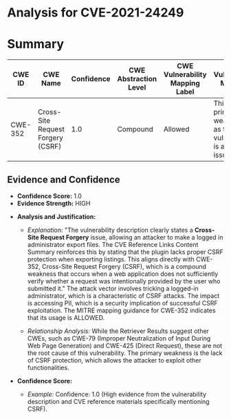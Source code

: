 # Analysis for CVE-2021-24249

# Summary
| CWE ID | CWE Name | Confidence | CWE Abstraction Level | CWE Vulnerability Mapping Label | CWE-Vulnerability Mapping Notes |
|---|---|---|---|---|---|
| CWE-352 | Cross-Site Request Forgery (CSRF) | 1.0 | Compound | Allowed | This is the primary weakness, as the vulnerability is a CSRF issue. |

## Evidence and Confidence

*   **Confidence Score:** 1.0
*   **Evidence Strength:** HIGH

- **Analysis and Justification:**  
  - *Explanation:* "The vulnerability description clearly states a **Cross-Site Request Forgery** issue, allowing an attacker to make a logged in administrator export files. The CVE Reference Links Content Summary reinforces this by stating that the plugin lacks proper CSRF protection when exporting listings. This aligns directly with CWE-352, Cross-Site Request Forgery (CSRF), which is a compound weakness that occurs when a web application does not sufficiently verify whether a request was intentionally provided by the user who submitted it." The attack vector involves tricking a logged-in administrator, which is a characteristic of CSRF attacks. The impact is accessing PII, which is a security implication of successful CSRF exploitation. The MITRE mapping guidance for CWE-352 indicates that its usage is ALLOWED.

  - *Relationship Analysis:* While the Retriever Results suggest other CWEs, such as CWE-79 (Improper Neutralization of Input During Web Page Generation) and CWE-425 (Direct Request), these are not the root cause of this vulnerability. The primary weakness is the lack of CSRF protection, which allows the attacker to exploit other functionalities.

- **Confidence Score:**  
  - *Example:* Confidence: 1.0 (High evidence from the vulnerability description and CVE reference materials specifically mentioning CSRF).